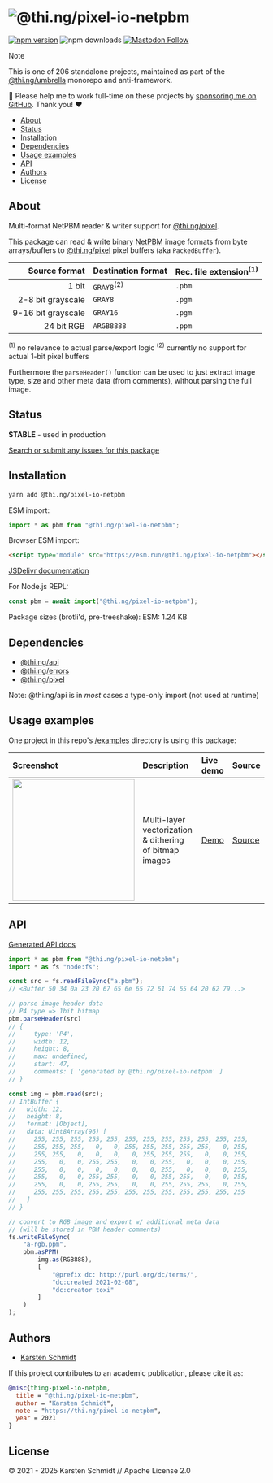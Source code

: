 <!-- This file is generated - DO NOT EDIT! -->
<!-- Please see: https://github.com/thi-ng/umbrella/blob/develop/CONTRIBUTING.md#changes-to-readme-files -->
# ![@thi.ng/pixel-io-netpbm](https://raw.githubusercontent.com/thi-ng/umbrella/develop/assets/banners/thing-pixel-io-netpbm.svg?b88db016)

[![npm version](https://img.shields.io/npm/v/@thi.ng/pixel-io-netpbm.svg)](https://www.npmjs.com/package/@thi.ng/pixel-io-netpbm)
![npm downloads](https://img.shields.io/npm/dm/@thi.ng/pixel-io-netpbm.svg)
[![Mastodon Follow](https://img.shields.io/mastodon/follow/109331703950160316?domain=https%3A%2F%2Fmastodon.thi.ng&style=social)](https://mastodon.thi.ng/@toxi)

> [!NOTE]
> This is one of 206 standalone projects, maintained as part
> of the [@thi.ng/umbrella](https://github.com/thi-ng/umbrella/) monorepo
> and anti-framework.
>
> 🚀 Please help me to work full-time on these projects by [sponsoring me on
> GitHub](https://github.com/sponsors/postspectacular). Thank you! ❤️

- [About](#about)
- [Status](#status)
- [Installation](#installation)
- [Dependencies](#dependencies)
- [Usage examples](#usage-examples)
- [API](#api)
- [Authors](#authors)
- [License](#license)

## About

Multi-format NetPBM reader & writer support for [@thi.ng/pixel](https://github.com/thi-ng/umbrella/tree/develop/packages/pixel).

This package can read & write binary
[NetPBM](https://en.wikipedia.org/wiki/Netpbm) image formats from byte
arrays/buffers to
[@thi.ng/pixel](https://github.com/thi-ng/umbrella/tree/develop/packages/pixel)
pixel buffers (aka `PackedBuffer`).

|      Source format | Destination format    | Rec. file extension<sup>(1)</sup> |
|-------------------:|-----------------------|-----------------------------------|
|              1 bit | `GRAY8`<sup>(2)</sup> | `.pbm`                            |
|  2-8 bit grayscale | `GRAY8`               | `.pgm`                            |
| 9-16 bit grayscale | `GRAY16`              | `.pgm`                            |
|         24 bit RGB | `ARGB8888`            | `.ppm`                            |

<sup>(1)</sup> no relevance to actual parse/export logic
<sup>(2)</sup> currently no support for actual 1-bit pixel buffers

Furthermore the `parseHeader()` function can be used to just extract image type,
size and other meta data (from comments), without parsing the full image.

## Status

**STABLE** - used in production

[Search or submit any issues for this package](https://github.com/thi-ng/umbrella/issues?q=%5Bpixel-io-netpbm%5D+in%3Atitle)

## Installation

```bash
yarn add @thi.ng/pixel-io-netpbm
```

ESM import:

```ts
import * as pbm from "@thi.ng/pixel-io-netpbm";
```

Browser ESM import:

```html
<script type="module" src="https://esm.run/@thi.ng/pixel-io-netpbm"></script>
```

[JSDelivr documentation](https://www.jsdelivr.com/)

For Node.js REPL:

```js
const pbm = await import("@thi.ng/pixel-io-netpbm");
```

Package sizes (brotli'd, pre-treeshake): ESM: 1.24 KB

## Dependencies

- [@thi.ng/api](https://github.com/thi-ng/umbrella/tree/develop/packages/api)
- [@thi.ng/errors](https://github.com/thi-ng/umbrella/tree/develop/packages/errors)
- [@thi.ng/pixel](https://github.com/thi-ng/umbrella/tree/develop/packages/pixel)

Note: @thi.ng/api is in _most_ cases a type-only import (not used at runtime)

## Usage examples

One project in this repo's
[/examples](https://github.com/thi-ng/umbrella/tree/develop/examples)
directory is using this package:

| Screenshot                                                                                                          | Description                                            | Live demo                                          | Source                                                                          |
|:--------------------------------------------------------------------------------------------------------------------|:-------------------------------------------------------|:---------------------------------------------------|:--------------------------------------------------------------------------------|
| <img src="https://raw.githubusercontent.com/thi-ng/umbrella/develop/assets/examples/trace-bitmap.jpg" width="240"/> | Multi-layer vectorization & dithering of bitmap images | [Demo](https://demo.thi.ng/umbrella/trace-bitmap/) | [Source](https://github.com/thi-ng/umbrella/tree/develop/examples/trace-bitmap) |

## API

[Generated API docs](https://docs.thi.ng/umbrella/pixel-io-netpbm/)

```ts
import * as pbm from "@thi.ng/pixel-io-netpbm";
import * as fs "node:fs";

const src = fs.readFileSync("a.pbm");
// <Buffer 50 34 0a 23 20 67 65 6e 65 72 61 74 65 64 20 62 79...>

// parse image header data
// P4 type => 1bit bitmap
pbm.parseHeader(src)
// {
//     type: 'P4',
//     width: 12,
//     height: 8,
//     max: undefined,
//     start: 47,
//     comments: [ 'generated by @thi.ng/pixel-io-netpbm' ]
// }

const img = pbm.read(src);
// IntBuffer {
//   width: 12,
//   height: 8,
//   format: [Object],
//   data: Uint8Array(96) [
//     255, 255, 255, 255, 255, 255, 255, 255, 255, 255, 255, 255,
//     255, 255, 255,   0,   0, 255, 255, 255, 255, 255,   0, 255,
//     255, 255,   0,   0,   0,   0, 255, 255, 255,   0,   0, 255,
//     255,   0,   0, 255, 255,   0,   0, 255,   0,   0,   0, 255,
//     255,   0,   0,   0,   0,   0,   0, 255,   0,   0,   0, 255,
//     255,   0,   0, 255, 255,   0,   0, 255, 255,   0,   0, 255,
//     255,   0,   0, 255, 255,   0,   0, 255, 255, 255,   0, 255,
//     255, 255, 255, 255, 255, 255, 255, 255, 255, 255, 255, 255
//   ]
// }

// convert to RGB image and export w/ additional meta data
// (will be stored in PBM header comments)
fs.writeFileSync(
    "a-rgb.ppm",
    pbm.asPPM(
        img.as(RGB888),
        [
            "@prefix dc: http://purl.org/dc/terms/",
            "dc:created 2021-02-08",
            "dc:creator toxi"
        ]
    )
);
```

## Authors

- [Karsten Schmidt](https://thi.ng)

If this project contributes to an academic publication, please cite it as:

```bibtex
@misc{thing-pixel-io-netpbm,
  title = "@thi.ng/pixel-io-netpbm",
  author = "Karsten Schmidt",
  note = "https://thi.ng/pixel-io-netpbm",
  year = 2021
}
```

## License

&copy; 2021 - 2025 Karsten Schmidt // Apache License 2.0

